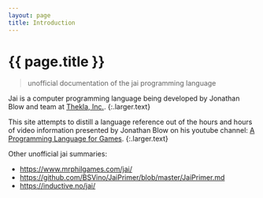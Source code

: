 ```yaml
---
layout: page
title: Introduction
---
```


# {{ page.title }}

> unofficial documentation of the jai programming language

Jai is a computer programming language being developed by Jonathan Blow and team at [Thekla, Inc.][thekla-web].
{:.larger.text}

This site attempts to distill a language reference out of the hours and hours of video information presented by Jonathan Blow on his youtube channel: [A Programming Language for Games].
{:.larger.text}

Other unofficial jai summaries:

- <https://www.mrphilgames.com/jai/>
- <https://github.com/BSVino/JaiPrimer/blob/master/JaiPrimer.md>
- <https://inductive.no/jai/>



[A Programming Language for Games]: https://www.youtube.com/playlist?list=PLmV5I2fxaiCKfxMBrNsU1kgKJXD3PkyxO "video playlist introducing the jai language and its motivations"
[thekla-twitter]: https://twitter.com/Thekla_Inc "Thekla, Inc. on Twitter"
[thekla-web]: http://the-witness.net/news/ "Thekla, Inc. on the web"
